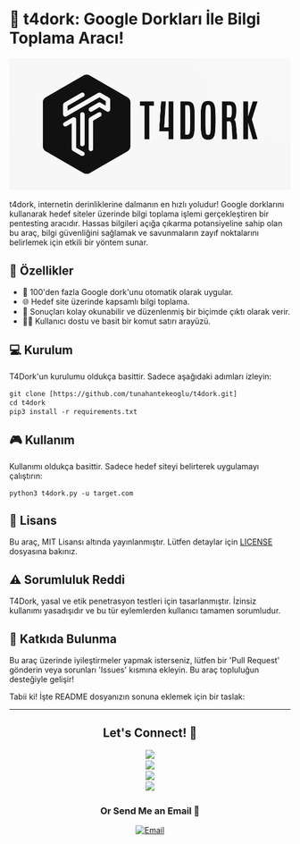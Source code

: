 # 🚀 t4dork: Google Dorkları İle Bilgi Toplama Aracı!

![Banner](banner.png)

t4dork, internetin derinliklerine dalmanın en hızlı yoludur! Google dorklarını kullanarak hedef siteler üzerinde bilgi toplama işlemi gerçekleştiren bir pentesting aracıdır. Hassas bilgileri açığa çıkarma potansiyeline sahip olan bu araç, bilgi güvenliğini sağlamak ve savunmaların zayıf noktalarını belirlemek için etkili bir yöntem sunar.

## 🌟 Özellikler

- 🎯 100'den fazla Google dork'unu otomatik olarak uygular.
- 🌐 Hedef site üzerinde kapsamlı bilgi toplama.
- 📝 Sonuçları kolay okunabilir ve düzenlenmiş bir biçimde çıktı olarak verir.
- 👨‍💻 Kullanıcı dostu ve basit bir komut satırı arayüzü.

## 💻 Kurulum

T4Dork'un kurulumu oldukça basittir. Sadece aşağıdaki adımları izleyin:

```
git clone [https://github.com/tunahantekeoglu/t4dork.git]
cd t4dork
pip3 install -r requirements.txt
```

## 🎮 Kullanım

Kullanımı oldukça basittir. Sadece hedef siteyi belirterek uygulamayı çalıştırın:

```
python3 t4dork.py -u target.com
```

## 📄 Lisans

Bu araç, MIT Lisansı altında yayınlanmıştır. Lütfen detaylar için [LICENSE](LICENSE) dosyasına bakınız.

## ⚠️ Sorumluluk Reddi

T4Dork, yasal ve etik penetrasyon testleri için tasarlanmıştır. İzinsiz kullanımı yasadışıdır ve bu tür eylemlerden kullanıcı tamamen sorumludur.

## 👥 Katkıda Bulunma

Bu araç üzerinde iyileştirmeler yapmak isterseniz, lütfen bir 'Pull Request' gönderin veya sorunları 'Issues' kısmına ekleyin. Bu araç topluluğun desteğiyle gelişir!

Tabii ki! İşte README dosyanızın sonuna eklemek için bir taslak:

---

<div align="center">

## Let's Connect! 🚀

<img src="https://img.shields.io/badge/-@tunahantekeoglu-1877F2?style=for-the-badge&logo=Facebook&logoColor=white&link=https://www.facebook.com/tunahantekeoglu/"><br>
<img src="https://img.shields.io/badge/-@tunahantekeoglu-E4405F?style=for-the-badge&logo=Instagram&logoColor=white&link=https://www.instagram.com/tunahantekeoglu/"><br>
<img src="https://img.shields.io/badge/-@tunahantekeoglu-1DA1F2?style=for-the-badge&logo=Twitter&logoColor=white&link=https://twitter.com/tunahantekeoglu/"><br>
<img src="https://img.shields.io/badge/-@tunahantekeoglu-0A66C2?style=for-the-badge&logo=LinkedIn&logoColor=white&link=https://www.linkedin.com/in/tunahantekeoglu/"><br>

### Or Send Me an Email 📩

[![Email](https://img.shields.io/badge/tunahantekeoglu%40gmail.com-D14836?style=for-the-badge&logo=Gmail&logoColor=white)](mailto:tunahantekeoglu@gmail.com)

</div>
